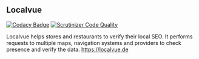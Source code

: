 ## Localvue

[![Codacy Badge](https://api.codacy.com/project/badge/Grade/6cc6dd0f8be44fedaefa26965ac42ad9)](https://app.codacy.com/app/sheub/LocalVueFront?utm_source=github.com&utm_medium=referral&utm_content=sheub/LocalVueFront&utm_campaign=Badge_Grade_Dashboard)
[![Scrutinizer Code Quality](https://scrutinizer-ci.com/g/sheub/LocalVueFront/badges/quality-score.png?b=master)](https://scrutinizer-ci.com/g/sheub/LocalVueFront/?branch=master)

Localvue helps stores and restaurants to verify their local SEO.
It performs requests to multiple maps, navigation systems and providers to check presence and verify the data. https://localvue.de
